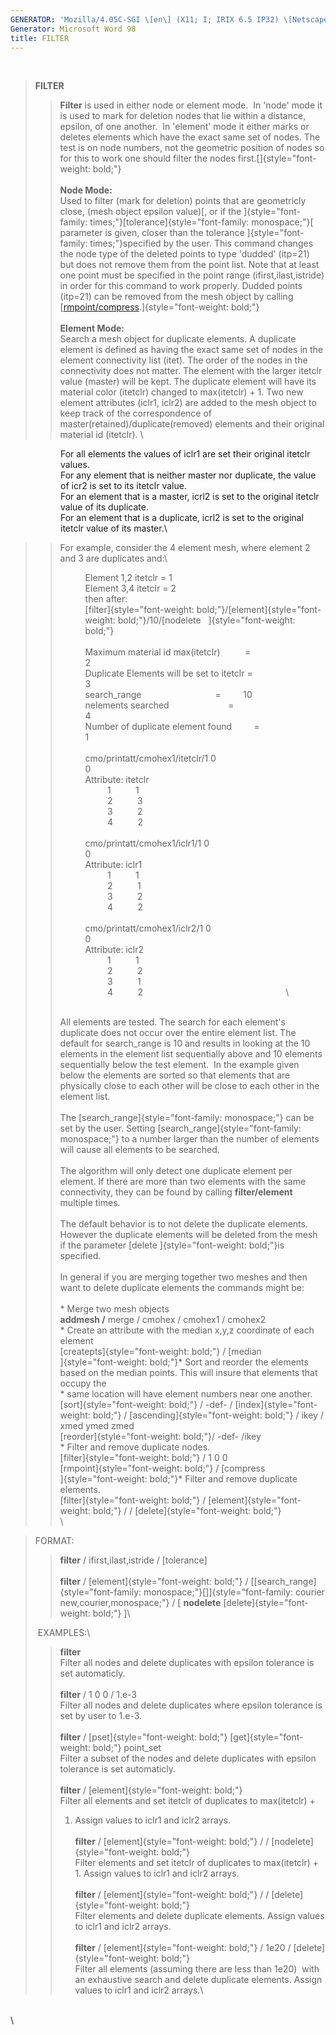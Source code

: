 ```yaml
---
GENERATOR: 'Mozilla/4.05C-SGI \[en\] (X11; I; IRIX 6.5 IP32) \[Netscape\]'
Generator: Microsoft Word 98
title: FILTER
---
```


 

> **FILTER**
>
> > **Filter** is used in either node or element mode.  In 'node' mode
> > it is used to mark for deletion nodes that lie within a distance,
> > epsilon, of one another.  In 'element' mode it either marks or
> > deletes elements which have the exact same set of nodes. The test is
> > on node numbers, not the geometric position of nodes so for this to
> > work one should filter the nodes
> > first.[]{style="font-weight: bold;"}\
> > **\
> > Node Mode:**\
> > Used to filter (mark for deletion) points that are geometricly
> > close, (mesh object epsilon value)[, or if the
> > ]{style="font-family: times;"}[tolerance]{style="font-family: monospace;"}[
> > parameter is given, closer than the tolerance
> > ]{style="font-family: times;"}specified by the user. This command
> > changes the node type of the deleted points to type 'dudded'
> > (itp=21) but does not remove them from the point list. Note that at
> > least one point must be specified in the point range
> > (ifirst,ilast,istride) in order for this command to work properly.
> > Dudded points (itp=21) can be removed from the mesh object by
> > calling
> > [[rmpoint/compress](RMPOINT.html).]{style="font-weight: bold;"}\
> > \
> > **Element Mode:**\
> > Search a mesh object for duplicate elements. A duplicate element is
> > defined as having the exact same set of nodes in the element
> > connectivity list (itet). The order of the nodes in the connectivity
> > does not matter. The element with the larger itetclr value (master)
> > will be kept. The duplicate element will have its material color
> > (itetclr) changed to max(itetclr) + 1. Two new element attributes
> > (iclr1, iclr2) are added to the mesh object to keep track of the
> > correspondence of master(retained)/duplicate(removed) elements and
> > their original material id (itetclr). \

<div style="margin-left: 80px;">

For all elements the values of iclr1 are set their original itetclr
values.\
For any element that is neither master nor duplicate, the value of icr2
is set to its itetclr value.\
For an element that is a master, icrl2 is set to the original itetclr
value of its duplicate.\
For an element that is a duplicate, icrl2 is set to the original itetclr
value of its master.\

</div>

> > For example, consider the 4 element mesh, where element 2 and 3 are
> > duplicates and:\
> > <div style="margin-left: 40px;">
> >
> > Element 1,2 itetclr = 1\
> > Element 3,4 itetclr = 2\
> > then after:\
> > [filter]{style="font-weight: bold;"}/[element]{style="font-weight: bold;"}/10/[nodelete   ]{style="font-weight: bold;"}                                                  \
> > \
> > Maximum material id max(itetclr)          =         
> > 2                         \
> > Duplicate Elements will be set to itetclr =         
> > 3                         \
> > search\_range                              =        
> > 10                         \
> > nelements searched                        =         
> > 4                         \
> > Number of duplicate element found         =         
> > 1                         \
> > \
> > cmo/printatt/cmohex1/itetclr/1 0
> > 0                                             \
> > Attribute:
> > itetclr                                                             \
> >          1         
> > 1                                                          \
> >          2         
> > 3                                                          \
> >          3         
> > 2                                                          \
> >          4         
> > 2                                                          \
> > \
> > cmo/printatt/cmohex1/iclr1/1 0
> > 0                                               \
> > Attribute:
> > iclr1                                                               \
> >          1         
> > 1                                                          \
> >          2         
> > 1                                                          \
> >          3         
> > 2                                                          \
> >          4         
> > 2                                                          \
> > \
> > cmo/printatt/cmohex1/iclr2/1 0
> > 0                                               \
> > Attribute:
> > iclr2                                                               \
> >          1         
> > 1                                                          \
> >          2         
> > 2                                                          \
> >          3         
> > 1                                                          \
> >          4         
> > 2                                                          \
> >
> > </div>
> >
> > \
> > All elements are tested. The search for each element's duplicate
> > does not occur over the entire element list. The default for
> > search\_range is 10 and results in looking at the 10 elements in the
> > element list sequentially above and 10 elements sequentially below
> > the test element.  In the example given below the elements are
> > sorted so that elements that are physically close to each other will
> > be close to each other in the element list.\
> > \
> > The [search\_range]{style="font-family: monospace;"} can be set by
> > the user. Setting [search\_range]{style="font-family: monospace;"}
> > to a number larger than the number of elements will cause all
> > elements to be searched.\
> > \
> > The algorithm will only detect one duplicate element per element. If
> > there are more than two elements with the same connectivity, they
> > can be found by calling **filter/element** multiple times.\
> > \
> > The default behavior is to not delete the duplicate elements. 
> > However the duplicate elements will be deleted from the mesh if the
> > parameter [delete ]{style="font-weight: bold;"}is specified.\
> > \
> > In general if you are merging together two meshes and then want to
> > delete duplicate elements the commands might be:\
> > \
> > \* Merge two mesh objects\
> > **addmesh /** merge / cmohex / cmohex1 / cmohex2\
> > \* Create an attribute with the median x,y,z coordinate of each
> > element\
> > [createpts]{style="font-weight: bold;"} / [median\
> > ]{style="font-weight: bold;"}\* Sort and reorder the elements based
> > on the median points. This will insure that elements that occupy
> > the\
> > \* same location will have element numbers near one another.\
> > [sort]{style="font-weight: bold;"} / -def- /
> > [index]{style="font-weight: bold;"} /
> > [ascending]{style="font-weight: bold;"} / ikey / xmed ymed zmed\
> > [reorder]{style="font-weight: bold;"}/ -def- /ikey\
> > \* Filter and remove duplicate nodes.\
> > [filter]{style="font-weight: bold;"} / 1 0 0\
> > [rmpoint]{style="font-weight: bold;"} / [compress\
> > ]{style="font-weight: bold;"}\* Filter and remove duplicate
> > elements.\
> > [filter]{style="font-weight: bold;"} /
> > [element]{style="font-weight: bold;"} / /
> > [delete]{style="font-weight: bold;"}\
> > \

> FORMAT:
>
> > **filter** / ifirst,ilast,istride / \[tolerance\]\
> > \
> > **filter** / [element]{style="font-weight: bold;"} /
> > \[[search\_range]{style="font-family: monospace;"}[\]]{style="font-family: courier new,courier,monospace;"}
> > / \[ **nodelete**  [delete]{style="font-weight: bold;"} \]\
>
>  EXAMPLES:\
>
> > **filter**\
> > Filter all nodes and delete duplicates with epsilon tolerance is set
> > automaticly.\
> > \
> > **filter** / 1 0 0 / 1.e-3\
> > Filter all nodes and delete duplicates where epsilon tolerance is
> > set by user to 1.e-3.\
> > \
> > **filter** / [pset]{style="font-weight: bold;"}
> > [get]{style="font-weight: bold;"} point\_set\
> > Filter a subset of the nodes and delete duplicates with epsilon
> > tolerance is set automaticly.\
> > \
> > **filter** / [element]{style="font-weight: bold;"}\
> > Filter all elements and set itetclr of duplicates to max(itetclr) +
> > 1. Assign values to iclr1 and iclr2 arrays.\
> > \
> > **filter** / [element]{style="font-weight: bold;"} / /
> > [nodelete]{style="font-weight: bold;"}\
> > Filter elements and set itetclr of duplicates to max(itetclr) + 1.
> > Assign values to iclr1 and iclr2 arrays.\
> > \
> > **filter** / [element]{style="font-weight: bold;"} / /
> > [delete]{style="font-weight: bold;"}\
> > Filter elements and delete duplicate elements. Assign values to
> > iclr1 and iclr2 arrays.\
> > \
> > **filter** / [element]{style="font-weight: bold;"} / 1e20 /
> > [delete]{style="font-weight: bold;"}\
> > Filter all elements (assuming there are less than 1e20)  with an
> > exhaustive search and delete duplicate elements. Assign values to
> > iclr1 and iclr2 arrays.\

 \
\
